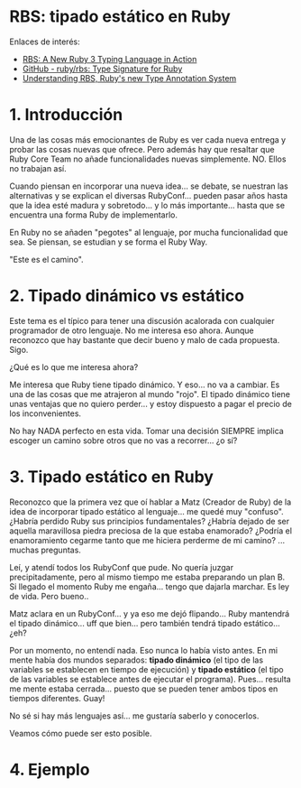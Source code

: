 
# RBS: tipado estático en Ruby

Enlaces de interés:
* [RBS: A New Ruby 3 Typing Language in Action](https://blog.appsignal.com/2021/01/27/rbs-the-new-ruby-3-typing-language-in-action.html)
* [GitHub - ruby/rbs: Type Signature for Ruby](https://github.com/ruby/rbs)
* [Understanding RBS, Ruby's new Type Annotation System](https://www.honeybadger.io/blog/ruby-rbs-type-annotation/)

# 1. Introducción

Una de las cosas más emocionantes de Ruby es ver cada nueva entrega y probar las cosas nuevas que ofrece. Pero además hay que resaltar que Ruby Core Team no añade funcionalidades nuevas simplemente. NO. Ellos no trabajan así.

Cuando piensan en incorporar una nueva idea... se debate, se nuestran las alternativas y se explican el diversas RubyConf... pueden pasar años hasta que la idea esté madura y sobretodo... y lo más importante... hasta que se encuentra una forma Ruby de implementarlo.

En Ruby no se añaden "pegotes" al lenguaje, por mucha funcionalidad que sea. Se piensan, se estudian y se forma el Ruby Way.

"Este es el camino".

# 2. Tipado dinámico vs estático

Este tema es el típico para tener una discusión acalorada con cualquier programador de otro lenguaje. No me interesa eso ahora. Aunque reconozco que hay bastante que decir bueno y malo de cada propuesta. Sigo.

¿Qué es lo que me interesa ahora?

Me interesa que Ruby tiene tipado dinámico. Y eso... no va a cambiar. Es una de las cosas que me atrajeron al mundo "rojo". El tipado dinámico tiene unas ventajas que no quiero perder... y estoy dispuesto a pagar el precio de los inconvenientes.

No hay NADA perfecto en esta vida. Tomar una decisión SIEMPRE implica escoger un camino sobre otros que no vas a recorrer... ¿o sí?

# 3. Tipado estático en Ruby

Reconozco que la primera vez que oí hablar a Matz (Creador de Ruby) de la idea de incorporar tipado estático al lenguaje... me quedé muy "confuso". ¿Habría perdido Ruby sus principios fundamentales? ¿Habría dejado de ser aquella maravillosa piedra preciosa de la que estaba enamorado? ¿Podría el enamoramiento cegarme tanto que me hiciera perderme de mi camino? ... muchas preguntas.

Leí, y atendí todos los RubyConf que pude. No quería juzgar precipitadamente, pero al mismo tiempo me estaba preparando un plan B. Si llegado el momento Ruby me engaña... tengo que dajarla marchar. Es ley de vida. Pero bueno..

Matz aclara en un RubyConf... y ya eso me dejó flipando... Ruby mantendrá el tipado dinámico... uff que bien... pero también tendrá tipado estático... ¿eh?

Por un momento, no entendí nada. Eso nunca lo había visto antes. En mi mente había dos mundos separados: **tipado dinámico** (el tipo de las variables se establecen en tiempo de ejecución) y **tipado estático** (el tipo de las variables se establece antes de ejecutar el programa). Pues... resulta me mente estaba cerrada... puesto que se pueden tener ambos tipos en tiempos diferentes. Guay!

No sé si hay más lenguajes así... me gustaría saberlo y conocerlos.

Veamos cómo puede ser esto posible.

# 4. Ejemplo
